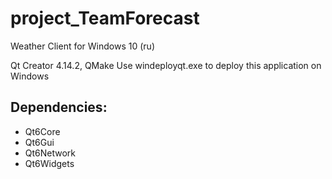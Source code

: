 # project_TeamForecast
Weather Client for Windows 10 (ru)

Qt Creator 4.14.2, QMake
Use windeployqt.exe to deploy this application on Windows

## Dependencies:
- Qt6Core
- Qt6Gui
- Qt6Network
- Qt6Widgets
	
